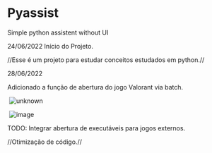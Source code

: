 # Pyassist
Simple python assistent without UI

24/06/2022
Início do Projeto.

//Esse é um projeto para estudar conceitos estudados em python.//

28/06/2022

Adicionado a função de abertura do jogo Valorant via batch.

<img> ![unknown](https://user-images.githubusercontent.com/67298422/176273224-c69f9b5d-5aae-4dfd-952c-43bacaa2465e.png)</img>

<img> ![image](https://user-images.githubusercontent.com/67298422/176273347-ecb9d800-3314-4e40-81c2-c315da2bd2b2.png)</img>





TODO: 
Integrar abertura de executáveis para jogos externos.

//Otimização de código.//
